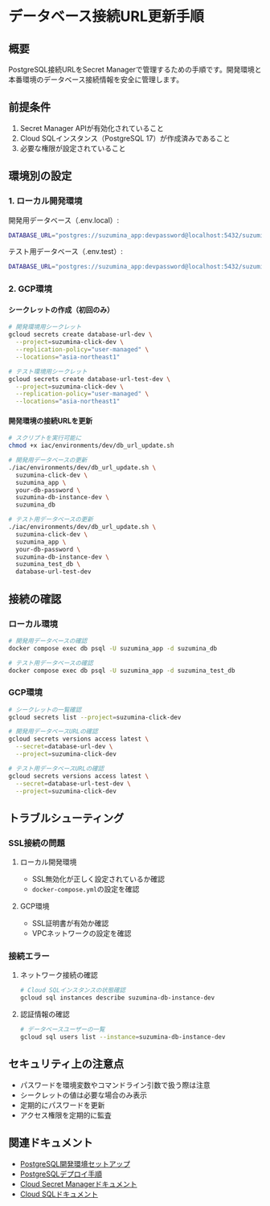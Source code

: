 # データベース接続URL更新手順

## 概要

PostgreSQL接続URLをSecret Managerで管理するための手順です。開発環境と本番環境のデータベース接続情報を安全に管理します。

## 前提条件

1. Secret Manager APIが有効化されていること
2. Cloud SQLインスタンス（PostgreSQL 17）が作成済みであること
3. 必要な権限が設定されていること

## 環境別の設定

### 1. ローカル開発環境

開発用データベース（.env.local）:

```bash
DATABASE_URL="postgres://suzumina_app:devpassword@localhost:5432/suzumina_db"
```

テスト用データベース（.env.test）:

```bash
DATABASE_URL="postgres://suzumina_app:devpassword@localhost:5432/suzumina_test_db"
```

### 2. GCP環境

#### シークレットの作成（初回のみ）

```bash
# 開発環境用シークレット
gcloud secrets create database-url-dev \
  --project=suzumina-click-dev \
  --replication-policy="user-managed" \
  --locations="asia-northeast1"

# テスト環境用シークレット
gcloud secrets create database-url-test-dev \
  --project=suzumina-click-dev \
  --replication-policy="user-managed" \
  --locations="asia-northeast1"
```

#### 開発環境の接続URLを更新

```bash
# スクリプトを実行可能に
chmod +x iac/environments/dev/db_url_update.sh

# 開発用データベースの更新
./iac/environments/dev/db_url_update.sh \
  suzumina-click-dev \
  suzumina_app \
  your-db-password \
  suzumina-db-instance-dev \
  suzumina_db

# テスト用データベースの更新
./iac/environments/dev/db_url_update.sh \
  suzumina-click-dev \
  suzumina_app \
  your-db-password \
  suzumina-db-instance-dev \
  suzumina_test_db \
  database-url-test-dev
```

## 接続の確認

### ローカル環境

```bash
# 開発用データベースの確認
docker compose exec db psql -U suzumina_app -d suzumina_db

# テスト用データベースの確認
docker compose exec db psql -U suzumina_app -d suzumina_test_db
```

### GCP環境

```bash
# シークレットの一覧確認
gcloud secrets list --project=suzumina-click-dev

# 開発用データベースURLの確認
gcloud secrets versions access latest \
  --secret=database-url-dev \
  --project=suzumina-click-dev

# テスト用データベースURLの確認
gcloud secrets versions access latest \
  --secret=database-url-test-dev \
  --project=suzumina-click-dev
```

## トラブルシューティング

### SSL接続の問題

1. ローカル開発環境
   - SSL無効化が正しく設定されているか確認
   - `docker-compose.yml`の設定を確認

2. GCP環境
   - SSL証明書が有効か確認
   - VPCネットワークの設定を確認

### 接続エラー

1. ネットワーク接続の確認

   ```bash
   # Cloud SQLインスタンスの状態確認
   gcloud sql instances describe suzumina-db-instance-dev
   ```

2. 認証情報の確認

   ```bash
   # データベースユーザーの一覧
   gcloud sql users list --instance=suzumina-db-instance-dev
   ```

## セキュリティ上の注意点

- パスワードを環境変数やコマンドライン引数で扱う際は注意
- シークレットの値は必要な場合のみ表示
- 定期的にパスワードを更新
- アクセス権限を定期的に監査

## 関連ドキュメント

- [PostgreSQL開発環境セットアップ](./POSTGRESQL_DEVELOPMENT_SETUP.md)
- [PostgreSQLデプロイ手順](./POSTGRESQL_DEPLOYMENT_PROCEDURE.md)
- [Cloud Secret Managerドキュメント](https://cloud.google.com/secret-manager/docs)
- [Cloud SQLドキュメント](https://cloud.google.com/sql/docs)
